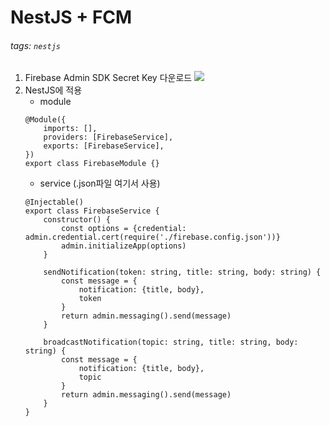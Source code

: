 NestJS + FCM
===
###### tags: `nestjs`

1. Firebase Admin SDK Secret Key 다운로드
    ![](https://i.imgur.com/nfY0MIw.png)
2. NestJS에 적용
    - module
    ```javascript=
    @Module({
        imports: [],
        providers: [FirebaseService],
        exports: [FirebaseService],
    })
    export class FirebaseModule {}
    ```
    - service (.json파일 여기서 사용)
    ```javascript=
    @Injectable()
    export class FirebaseService {
        constructor() {
            const options = {credential: admin.credential.cert(require('./firebase.config.json'))}
            admin.initializeApp(options)
        }

        sendNotification(token: string, title: string, body: string) {
            const message = {
                notification: {title, body},
                token
            }
            return admin.messaging().send(message)
        }

        broadcastNotification(topic: string, title: string, body: string) {
            const message = {
                notification: {title, body},
                topic
            }
            return admin.messaging().send(message)
        }
    }
    ```